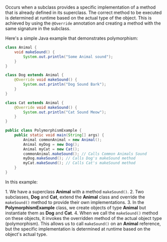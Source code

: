 Occurs when a subclass provides a specific implementation of a method that is already defined in its superclass.
The correct method to be executed is determined at runtime based on the actual type of the object.
This is achieved by using the `@Override` annotation and creating a method with the same signature in the subclass.

Here's a simple Java example that demonstrates polymorphism:

```java
class Animal {
    void makeSound() {
        System.out.println("Some Animal sound"); 
    }
}

class Dog extends Animal {
    @Override void makeSound() {
        System.out.println("Dog Sound Bark");
    }
}

class Cat extends Animal {
    @Override void makeSound() {
        System.out.println("Cat Sound Meow");
    }
}

public class PolymorphismExample {
    public static void main(String[] args) {
        Animal commonAnimal = new Animal();
        Animal myDog = new Dog();
        Animal myCat = new Cat();
        commonAnimal.makeSound(); // Calls Common Animals Sound
        myDog.makeSound(); // Calls Dog's makeSound method
        myCat.makeSound(); // Calls Cat's makeSound method
    }
}
```

In this example:

1. We have a superclass **Animal** with a method ```makeSound()```.
2. Two subclasses, **Dog** and **Cat**, extend the **Animal** class and override the ```makeSound()``` method to provide their own implementations.
3. In the **PolymorphismExample** class, we create objects of type **Animal** but instantiate them as **Dog** and **Cat**.
4. When we call the ```makeSound()``` method on these objects, it invokes the overridden method of the actual object type (polymorphism). This allows us to call ```makeSound()``` on an **Animal** reference, but the specific implementation is determined at runtime based on the object's actual type.
